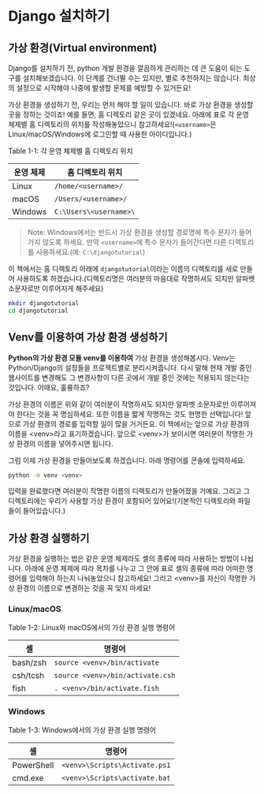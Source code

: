 # Django 설치하기

## 가상 환경(Virtual environment)

Django를 설치하기 전, python 개발 환경을 깔끔하게 관리하는 데 큰 도움이 되는 도구를 설치해보겠습니다. 이 단계를 건너뛸 수는 있지만, 별로 추천하지는 않습니다. 최상의 설정으로 시작해야 나중에 발생할 문제를 예방할 수 있거든요!

가상 환경을 생성하기 전, 우리는 먼저 해야 할 일이 있습니다. 바로 가상 환경을 생성할 곳을 정하는 것이죠! 예를 들면, 홈 디렉토리 같은 곳이 있겠네요. 아래에 표로 각 운영 체제별 홈 디렉토리의 위치를 작성해놓았으니 참고하세요!(`<username>`은 Linux/macOS/Windows에 로그인할 때 사용한 아이디입니다.)

Table 1-1: 각 운영 체제별 홈 디렉토리 위치

| 운영 체제 |    홈 디렉토리 위치    |
| --------- | ---------------------- |
| Linux     | `/home/<username>/`     |
| macOS     | `/Users/<username>/`   |
| Windows   | `C:\Users\<username>\` |

> Note: Windows에서는 반드시 가상 환경을 생성할 경로명에 특수 문자가 들어가지 않도록 하세요. 만약 `<username>`에 특수 문자가 들어간다면 다른 디렉토리를 사용하세요.(예: `C:\djangotutorial`)

이 책에서는 홈 디렉토리 아래에 `djangotutorial`이라는 이름의 디렉토리를 새로 만들어 사용하도록 하겠습니다.(디렉토리명은 여러분의 마음대로 작명하셔도 되지만 알파벳 소문자로만 이루어지게 해주세요)

``` bash
mkdir djangotutorial
cd djangotutorial
```

## Venv를 이용하여 가상 환경 생성하기

**Python의 가상 환경 모듈 venv를 이용하여** 가상 환경을 생성해봅시다. Venv는 Python/Django의 설정들을 프로젝트별로 분리시켜줍니다. 다시 말해 현재 개발 중인 웹사이트를 변경해도 그 변경사항이 다른 곳에서 개발 중인 것에는 적용되지 않는다는 것입니다. 어때요, 훌륭하죠?

가상 환경의 이름은 위와 같이 여러분이 작명하셔도 되지만 알파벳 소문자로만 이루어져야 한다는 것을 꼭 명심하세요. 또한 이름을 짧게 작명하는 것도 현명한 선택입니다! 앞으로 가상 환경의 경로를 입력할 일이 많을 거거든요. 이 책에서는 앞으로 가상 환경의 이름을 \<venv>라고 표기하겠습니다. 앞으로 \<venv>가 보이시면 여러분이 작명한 가상 환경의 이름을 넣어주시면 됩니다.

그럼 이제 가상 환경을 만들어보도록 하겠습니다. 아래 명령어를 콘솔에 입력하세요.

``` bash
python -m venv <venv>
```

입력을 완료했다면 여러분이 작명한 이름의 디렉토리가 만들어졌을 거예요. 그리고 그 디렉토리에는 우리가 사용할 가상 환경이 포함되어 있어요!(기본적인 디렉토리와 파일들이 들어있습니다.)

## 가상 환경 실행하기

가상 환경을 실행하는 법은 같은 운영 체제라도 셸의 종류에 따라 사용하는 방법이 나뉩니다. 아래에 운영 체제에 따라 목차를 나누고 그 안에 표로 셸의 종류에 따라 어떠한 명령어를 입력해야 하는지 나눠놓았으니 참고하세요! 그리고 \<venv>를 자신이 작명한 가상 환경의 이름으로 변경하는 것을 꼭 잊지 마세요!

### Linux/macOS

Table 1-2: Linux와 macOS에서의 가상 환경 실행 명령어

|    셸    |              명령어              |
| -------- | -------------------------------- |
| bash/zsh | `source <venv>/bin/activate`     |
| csh/tcsh | `source <venv>/bin/activate.csh` |
| fish     | `. <venv>/bin/activate.fish`     |

### Windows

Table 1-3: Windows에서의 가상 환경 실행 명령어

|     셸     |            명령어             |
| ---------- | ----------------------------- |
| PowerShell | `<venv>\Scripts\Activate.ps1` |
| cmd.exe    | `<venv>\Scripts\activate.bat` |